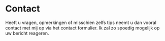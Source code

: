 <h1>Contact</h1>
<p>
	Heeft u vragen, opmerkingen of misschien zelfs tips neemt u dan vooral contact met mij op via het contact formulier. Ik zal zo spoedig mogelijk op uw bericht reageren. 
</p>